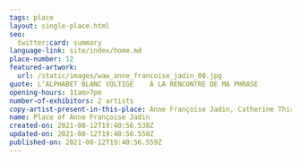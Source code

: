 ```yaml
---
tags: place
layout: single-place.html
seo:
  twitter:card: summary
language-link: site/index/home.md
place-number: 12
featured-artwork:
  url: /static/images/waw_anne_francoise_jadin_00.jpg
quote: L’ALPHABET BLANC VOLTIGE    À LA RENCONTRE DE MA PHRASE
opening-hours: 11am>7pm
number-of-exhibitors: 2 artists
copy-artist-present-in-this-place: Anne Françoise Jadin, Catherine Thiry
name: Place of Anne Françoise Jadin
created-on: 2021-08-12T19:40:56.538Z
updated-on: 2021-08-12T19:40:56.550Z
published-on: 2021-08-12T19:40:56.559Z
---
```

